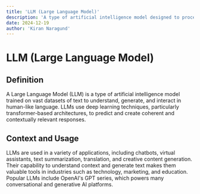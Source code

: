 ```yaml
---  
title: 'LLM (Large Language Model)'
description: 'A type of artificial intelligence model designed to process and generate human-like text based on input prompts.'
date: 2024-12-19
author: 'Kiran Naragund'
---  
```


# LLM (Large Language Model)

## Definition

A Large Language Model (LLM) is a type of artificial intelligence model trained on vast datasets
of text to understand, generate, and interact in human-like language. LLMs use deep learning techniques,
particularly transformer-based architectures, to predict and create coherent and contextually relevant responses.  

## Context and Usage

LLMs are used in a variety of applications, including chatbots, virtual assistants, text summarization, translation,
and creative content generation. Their capability to understand context and generate text makes them valuable tools
in industries such as technology, marketing, and education. Popular LLMs include OpenAI's GPT series, which powers
many conversational and generative AI platforms.